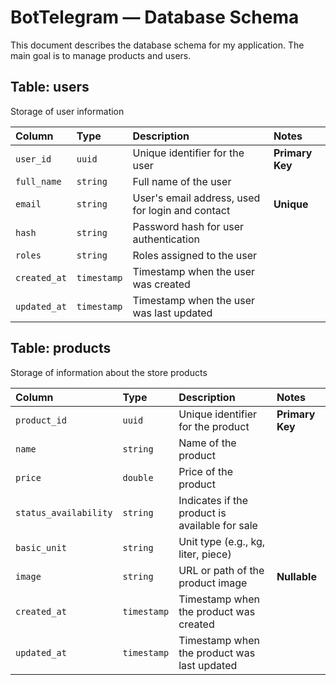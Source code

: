 # BotTelegram — Database Schema

This document describes the database schema for my application. The main goal is to manage products and users.

## Table: users

Storage of user information

| Column       | Type        | Description                                     | Notes           |
|:-------------|:------------|:-----------------------------------------------|:----------------|
| `user_id`    | `uuid`      | Unique identifier for the user                 | **Primary Key** |
| `full_name`  | `string`    | Full name of the user                           |                 |
| `email`      | `string`    | User's email address, used for login and contact | **Unique**      |
| `hash`       | `string`    | Password hash for user authentication          |                 |
| `roles`      | `string`    | Roles assigned to the user                      |                 |
| `created_at` | `timestamp` | Timestamp when the user was created            |                 |
| `updated_at` | `timestamp` | Timestamp when the user was last updated       |                 |

## Table: products

Storage of information about the store products

| Column                | Type        | Description                                    | Notes           |
|:----------------------|:------------|:-----------------------------------------------|:----------------|
| `product_id`          | `uuid`      | Unique identifier for the product              | **Primary Key** |
| `name`                | `string`    | Name of the product                             |                 |
| `price`               | `double`    | Price of the product                            |                 |
| `status_availability` | `string`    | Indicates if the product is available for sale |                 |
| `basic_unit`          | `string`    | Unit type (e.g., kg, liter, piece)             |                 |
| `image`               | `string`    | URL or path of the product image               | **Nullable**    |
| `created_at`          | `timestamp` | Timestamp when the product was created         |                 |
| `updated_at`          | `timestamp` | Timestamp when the product was last updated    |                 |
